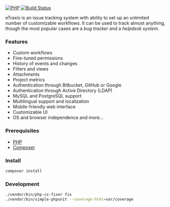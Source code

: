 [![PHP](https://img.shields.io/badge/PHP-7.0%2B-blue.svg)](https://php.net/migration70)
[![Build Status](https://travis-ci.org/etraxis/etraxis.svg?branch=master)](https://travis-ci.org/etraxis/etraxis)

eTraxis is an issue tracking system with ability to set up an unlimited number of customizable workflows.
It can be used to track almost anything, though the most popular cases are a *bug tracker* and a *helpdesk system*.

### Features

* Custom workflows
* Fine-tuned permissions
* History of events and changes
* Filters and views
* Attachments
* Project metrics
* Authentication through Bitbucket, GitHub or Google
* Authentication through Active Directory (LDAP)
* MySQL and PostgreSQL support
* Multilingual support and localization
* Mobile-friendly web interface
* Customizable UI
* OS and browser independence
and more...

### Prerequisites

* [PHP](https://php.net/)
* [Composer](https://getcomposer.org/)

### Install

```bash
composer install
```

### Development

```bash
./vendor/bin/php-cs-fixer fix
./vendor/bin/simple-phpunit --coverage-html=var/coverage
```
